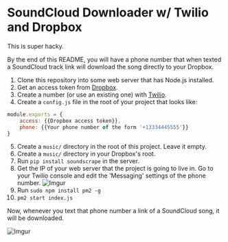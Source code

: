 # SoundCloud Downloader w/ Twilio and Dropbox

This is super hacky.

By the end of this README, you will have a phone number that when texted a SoundCloud track link will download the song directly to your Dropbox.

1. Clone this repository into some web server that has Node.js installed.
2. Get an access token from [Dropbox](https://www.dropbox.com/developers/apps).
3. Create a number (or use an existing one) with [Twilio](https://www.twilio.com/console). 
4. Create a `config.js` file in the root of your project that looks like:
```js
module.exports = {
    access: {{Dropbox access token}},
    phone: {{Your phone number of the form '+13334445555'}}
}
```
5. Create a `music/` directory in the root of this project. Leave it empty.
6. Create a `music/` directory in your Dropbox's root.
7. Run `pip install soundscrape` in the server.
8. Get the IP of your web server that the project is going to live in. Go to your Twilio console and edit the 'Messaging' settings of the phone number.
![Imgur](http://i.imgur.com/38HjufW.png)
9. Run `sudo npm install pm2 -g`
10. `pm2 start index.js`

Now, whenever you text that phone number a link of a SoundCloud song, it will be downloaded. 

![Imgur](http://i.imgur.com/WBpyfIm.gif)